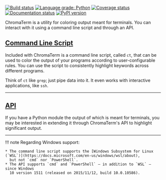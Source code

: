 [![Build status](https://travis-ci.com/hSaria/ChromaTerm.svg?branch=master)](https://travis-ci.com/hSaria/ChromaTerm)
[![Language grade: Python](https://img.shields.io/lgtm/grade/python/g/hSaria/ChromaTerm.svg)](https://lgtm.com/projects/g/hSaria/ChromaTerm/context:python)
[![Coverage status](https://coveralls.io/repos/github/hSaria/ChromaTerm/badge.svg)](https://coveralls.io/github/hSaria/ChromaTerm)
[![Documentation status](https://readthedocs.org/projects/chromaterm/badge/?version=master)](https://chromaterm.readthedocs.io)
[![PyPI version](https://badge.fury.io/py/chromaterm.svg)](https://badge.fury.io/py/chromaterm)

ChromaTerm is a utility for coloring output meant for terminals. You can interact
with it using a command line script and through an API.

## [Command Line Script](./command-line-script)

Included with ChromaTerm is a command line script, called `ct`, that can be used
to color the output of your programs according to user-configurable rules. You
can use the script to consistently highlight keywords across different programs.

Think of `ct` like `grep`; just pipe data into it. It even works with interactive
applications, like `ssh`.

---

## [API](./api/introduction)

If you have a Python module the output of which is meant for terminals, you may
be interested in extending it through ChromaTerm's API to highlight significant
output.

---

!!! note
    Regarding Windows support:

    * The command line script supports the [Windows Subsystem for Linux (`WSL`)](https://docs.microsoft.com/en-us/windows/wsl/about),
      but not `cmd` nor `PowerShell`.
    * The API supports `cmd` and `PowerShell` – in addition to `WSL` – since Windows
      10 version 1511 (released on 2015/11/12, build 10.0.10586).
